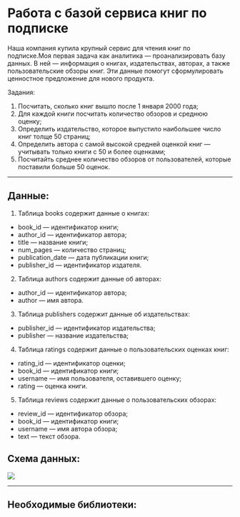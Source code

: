 # Работа с базой сервиса книг по подписке

Наша компания купила крупный сервис для чтения книг по подписке.Моя первая задача как аналитика — проанализировать базу данных. В ней — информация о книгах, издательствах, авторах, а также пользовательские обзоры книг. Эти данные помогут сформулировать ценностное предложение для нового продукта.

Задания:
1. Посчитать, сколько книг вышло после 1 января 2000 года;
2. Для каждой книги посчитать количество обзоров и среднюю оценку;
3. Определить издательство, которое выпустило наибольшее число книг толще 50 страниц;
4. Определить автора с самой высокой средней оценкой книг — учитывать только книги с 50 и более оценками;
5. Посчитайть среднее количество обзоров от пользователей, которые поставили больше 50 оценок.

***

## Данные:

1. Таблица books содержит данные о книгах:
 - book_id — идентификатор книги;
 - author_id — идентификатор автора;
 - title — название книги;
 - num_pages — количество страниц;
 - publication_date — дата публикации книги;
 - publisher_id — идентификатор издателя.
2. Таблица authors содержит данные об авторах:
 - author_id — идентификатор автора;
 - author — имя автора.
3. Таблица publishers содержит данные об издательствах:
 - publisher_id — идентификатор издательства;
 - publisher — название издательства;
4. Таблица ratings содержит данные о пользовательских оценках книг:
 - rating_id — идентификатор оценки;
 - book_id — идентификатор книги;
 - username — имя пользователя, оставившего оценку;
 - rating — оценка книги.
5. Таблица reviews содержит данные о пользовательских обзорах:
 - review_id — идентификатор обзора;
 - book_id — идентификатор книги;
 - username — имя автора обзора;
 - text — текст обзора.

## Схема данных:

![](https://pictures.s3.yandex.net/resources/scheme_1589269096.png)

***

## Необходимые библиотеки:

